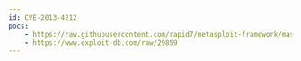 ```yaml
---
id: CVE-2013-4212
pocs:
    - https://raw.githubusercontent.com/rapid7/metasploit-framework/master/modules/exploits/multi/http/apache_roller_ognl_injection.rb
    - https://www.exploit-db.com/raw/29859
---
```

